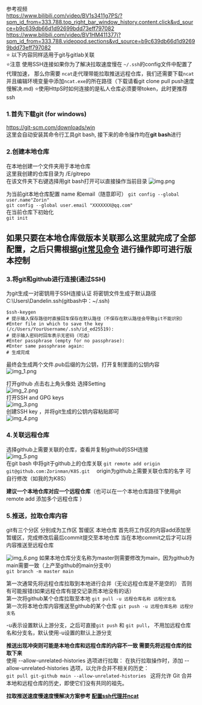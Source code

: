 参考视频  
https://www.bilibili.com/video/BV1s3411g7PS/?spm_id_from=333.788.top_right_bar_window_history.content.click&vd_source=b9c639db66d1d92699bdd73eff797082  
https://www.bilibili.com/video/BV1HM411377j?spm_id_from=333.788.videopod.sections&vd_source=b9c639db66d1d92699bdd73eff797082  
⭐ 以下内容同样适用于git与gitlab关联  
⭐注意 使用SSH连接如果你为了解决拉取速度慢在 `~/.ssh`的config文件中配置了代理加速， 那么你需要 `ncat`走代理带能拉取推送远程仓库，我们还需要下载`ncat`并且编辑环境变量中添加`ncat.exe`的所在路径（下载请看git clone pull push速度慢解决.md)
⭐使用HttpS时如何连接的是私人仓库必须要带token，此时更推荐ssh


### 1.首先下载git (for windows)

https://git-scm.com/downloads/win  
这里会自动安装其命令行工具git bash, 接下来的命令操作均在**git bash**进行
### 2.创建本地仓库  
在本地创建一个文件夹用于本地仓库  
这里我创建的仓库目录为 /E/gitrepo  
在该文件夹下右键选择用git bash打开可以直接操作当前目录
![img.png](图片/img.png)

为当前git本地仓库配置 name 和email（随意即可）
`git config --global user.name"Zorin"`  
`git config --global user.email "XXXXXXX@qq.com"`  
在当前仓库下初始化  
`git init`

如果只要在本地仓库做版本关联那么这里就完成了全部配置，之后只需根据[git常见命令](https://github.com/Zorinman/git-github/blob/main/git%E4%B8%8Egithub/git%E7%9A%84%E5%9F%BA%E6%9C%AC%E5%91%BD%E4%BB%A4.md)
进行操作即可进行版本控制
------

### 3.将git和github进行连接(通过SSH)
为git生成一对密钥用于SSH连接认证
将密钥文件生成于默认路径C:\Users\Dandelin\.ssh(gitbash中：~/.ssh)
```
$ssh-keygen 
# 提示输入保存路径时直接回车保存在默认路径（不保存在默认路径会导致git不能识别）
#Enter file in which to save the key (/c/Users/YourUsername/.ssh/id_ed25519): 
# 提示输入密码时回车表示无密码（可选）
#Enter passphrase (empty for no passphrase): 
#Enter same passphrase again:
# 生成完成
```
最终会生成两个文件.pub后缀的为公钥，打开复制里面的公钥内容  
![img_1.png](图片/img_1.png)  

打开github 点击右上角头像处 选择Setting  
![img_2.png](图片/img_2.png)  
打开SSH and GPG keys  
![img_3.png](图片/img_3.png)  
创建SSH key ，并将git生成的公钥内容粘贴即可  
![img_4.png](图片/img_4.png)  

### 4.关联远程仓库
选择github上需要关联的仓库，查看并复制github的SSH连接  
![img_5.png](图片/img_5.png)  
在git bash 中将git于github上的仓库关联 
`git remote add origin git@github.com:Zorinman/K8S.git  ` origin为github上需要关联仓库的名字 可自行修改（如我的为K8S）  

**建议一个本地仓库对应一个远程仓库**（也可以在一个本地仓库路径下使用git remote add 添加多个远程仓库 ）
### 5.推送，拉取仓库内容

git有三个分区 分别成为工作区 暂缓区 本地仓库
首先将工作区的内容add添加至暂缓区，完成修改后最后commit提交至本地仓库
当在本地commit之后才可以将内容推送至远程仓库

![img_6.png](图片/img_6.png)
如果本地仓库分支名称为master则需要修改为main，因为github为main需要一致（上产至github的main分支中）  
`git branch -m master main`

 第一次通常先将远程仓库拉取到本地进行合并（无论远程仓库是不是空的） 否则有可能报错(如果远程仓库有提交记录而本地没有的话）  
 第一次将github某个仓库拉取至本地 `git pull -u 远程仓库名称 远程分支名`  
 第一次将本地仓库内容推送至github的某个仓库 `git push -u 远程仓库名称 远程分支名`     
 
-u表示设置默认上游分支，之后可直接`git push` 和 `git pull`， 不用加远程仓库名和分支名，默认使用-u设置的默认上游分支

**推送出现冲突则可能是本地仓库和远程仓库的内容不一致 需要先将远程仓库的拉取下来**  
使用 --allow-unrelated-histories 选项进行拉取：
在执行拉取操作时，添加 --allow-unrelated-histories 选项，以允许合并不相关的历史：  
`git pull git-github main --allow-unrelated-histories ` 
这将允许 Git 合并本地和远程仓库的历史，即使它们没有共同的祖先。

**拉取推送速度慢速度慢解决方案参考 [配置ssh代理并ncat](git%20clone%20pull%20push速度慢解决.md)**
 


